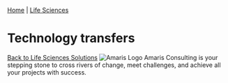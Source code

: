 [Home](https://amaris.com) | [Life Sciences](https://amaris.com/business-line/life-sciences/)
# Technology transfers
[Back to Life Sciences Solutions](https://amaris.com/business-line/life-sciences/)
![Amaris Logo](https://amaris.com/wp-content/themes/amaris/dist/images/amaris-logo-pink.svg)
Amaris Consulting is your stepping stone to cross rivers of change, meet challenges, and achieve all your projects with success.

